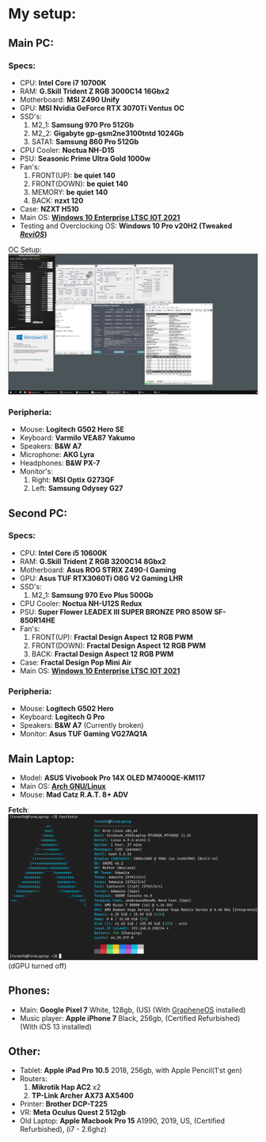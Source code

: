 # My setup:

## Main PC:

### Specs:
- CPU: **Intel Core i7 10700K**
- RAM: **G.Skill Trident Z RGB 3000C14 16Gbx2**
- Motherboard: **MSI Z490 Unify**
- GPU: **MSI Nvidia GeForce RTX 3070Ti Ventus OC**
- SSD's:
    1. M2_1: **Samsung 970 Pro 512Gb**
    2. M2_2: **Gigabyte gp-gsm2ne3100tntd 1024Gb**
    3. SATA1: **Samsung 860 Pro 512Gb**
- CPU Cooler: **Noctua NH-D15**
- PSU: **Seasonic Prime Ultra Gold 1000w**
- Fan's: 
    1. FRONT(UP): **be quiet 140**
    2. FRONT(DOWN): **be quiet 140**
    3. MEMORY: **be quiet 140**
    4. BACK: **nzxt 120**
- Case: **NZXT H510**
- Main OS: **[Windows 10 Enterprise LTSC IOT 2021](https://learn.microsoft.com/en-us/windows/whats-new/ltsc/whats-new-windows-10-2021)**
- Testing and Overclocking OS: **Windows 10 Pro v20H2 (Tweaked *[ReviOS](https://www.revi.cc)*)**

OC Setup:
[![OC Setup](./img/oc_1.jpeg)](./img/oc_1.jpeg)

### Peripheria:
- Mouse: **Logitech G502 Hero SE**
- Keyboard: **Varmilo VEA87 Yakumo**
- Speakers: **B&W A7**
- Microphone: **AKG Lyra**
- Headphones: **B&W PX-7**
- Monitor's:
    1. Right: **MSI Optix G273QF**
    2. Left: **Samsung Odysey G27**

## Second PC:

### Specs:
- CPU: **Intel Core i5 10600K**
- RAM: **G.Skill Trident Z RGB 3200C14 8Gbx2**
- Motherboard: **Asus ROG STRIX Z490-I Gaming**
- GPU: **Asus TUF RTX3060Ti O8G V2 Gaming LHR**
- SSD's:
    1. M2_1: **Samsung 970 Evo Plus 500Gb**
- CPU Cooler: **Noctua NH-U12S Redux**
- PSU: **Super Flower LEADEX III SUPER BRONZE PRO 850W SF-850R14HE**
- Fan's:
    1. FRONT(UP): **Fractal Design Aspect 12 RGB PWM**
    2. FRONT(DOWN): **Fractal Design Aspect 12 RGB PWM**
    3. BACK: **Fractal Design Aspect 12 RGB PWM**
- Case: **Fractal Design Pop Mini Air**
- Main OS: **[Windows 10 Enterprise LTSC IOT 2021](https://learn.microsoft.com/en-us/windows/whats-new/ltsc/whats-new-windows-10-2021)**

### Peripheria:
- Mouse: **Logitech G502 Hero**
- Keyboard: **Logitech G Pro**
- Speakers: **B&W A7** (Currently broken)
- Monitor: **Asus TUF Gaming VG27AQ1A**

## Main Laptop:
- Model: **ASUS Vivobook Pro 14X OLED M7400QE-KM117**
- Main OS: **[Arch GNU/Linux](https://archlinux.org/)**
- Mouse: **Mad Catz R.A.T. 8+ ADV**

**Fetch**:
[![fastfetch](./img/laptop_fastfetch.png)](./img/laptop_fastfetch.png)
(dGPU turned off)

## Phones:
- Main: **Google Pixel 7** White, 128gb, (US) (With [GrapheneOS](https://grapheneos.org/) installed)
- Music player: **Apple iPhone 7** Black, 256gb, (Certified Refurbished) (With iOS 13 installed)

## Other:
- Tablet: **Apple iPad Pro 10.5** 2018, 256gb, with Apple Pencil(1'st gen)
- Routers:
    1. **Mikrotik Hap AC2** x2
    2. **TP-Link Archer AX73 AX5400**
- Printer: **Brother DCP-T225**
- VR: **Meta Oculus Quest 2 512gb**
- Old Laptop: **Apple Macbook Pro 15** A1990, 2019, US, (Certified Refurbished), (i7 - 2.6ghz)
